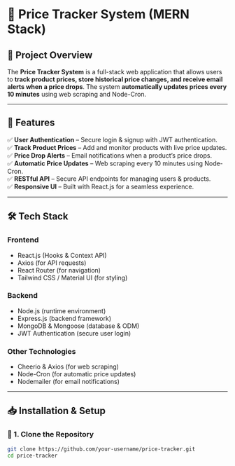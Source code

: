 # 📌 Price Tracker System (MERN Stack)

## 🚀 Project Overview
The **Price Tracker System** is a full-stack web application that allows users to **track product prices, store historical price changes, and receive email alerts when a price drops**. The system **automatically updates prices every 10 minutes** using web scraping and Node-Cron.

---

## 📌 Features
✅ **User Authentication** – Secure login & signup with JWT authentication.  
✅ **Track Product Prices** – Add and monitor products with live price updates.  
✅ **Price Drop Alerts** – Email notifications when a product’s price drops.  
✅ **Automatic Price Updates** – Web scraping every 10 minutes using Node-Cron.  
✅ **RESTful API** – Secure API endpoints for managing users & products.  
✅ **Responsive UI** – Built with React.js for a seamless experience.  

---

## 🛠️ Tech Stack
### **Frontend**  
- React.js (Hooks & Context API)  
- Axios (for API requests)  
- React Router (for navigation)  
- Tailwind CSS / Material UI (for styling)  

### **Backend**  
- Node.js (runtime environment)  
- Express.js (backend framework)  
- MongoDB & Mongoose (database & ODM)  
- JWT Authentication (secure user login)  

### **Other Technologies**  
- Cheerio & Axios (for web scraping)  
- Node-Cron (for automatic price updates)  
- Nodemailer (for email notifications)  

---

## 📥 Installation & Setup
### 🔹 1. Clone the Repository
```sh
git clone https://github.com/your-username/price-tracker.git
cd price-tracker
